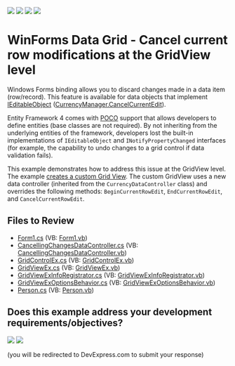 <!-- default badges list -->
![](https://img.shields.io/endpoint?url=https://codecentral.devexpress.com/api/v1/VersionRange/128629368/24.2.1%2B)
[![](https://img.shields.io/badge/Open_in_DevExpress_Support_Center-FF7200?style=flat-square&logo=DevExpress&logoColor=white)](https://supportcenter.devexpress.com/ticket/details/E4883)
[![](https://img.shields.io/badge/📖_How_to_use_DevExpress_Examples-e9f6fc?style=flat-square)](https://docs.devexpress.com/GeneralInformation/403183)
[![](https://img.shields.io/badge/💬_Leave_Feedback-feecdd?style=flat-square)](#does-this-example-address-your-development-requirementsobjectives)
<!-- default badges end -->

# WinForms Data Grid - Cancel current row modifications at the GridView level

Windows Forms binding allows you to discard changes made in a data item (row/record). This feature is available for data objects that implement [IEditableObject](https://learn.microsoft.com/en-us/dotnet/api/system.componentmodel.ieditableobject?view=net-7.0&redirectedfrom=MSDN) ([CurrencyManager.CancelCurrentEdit](https://learn.microsoft.com/en-us/dotnet/api/system.windows.forms.currencymanager.cancelcurrentedit?view=windowsdesktop-7.0)).

Entity Framework 4 comes with [POCO](https://en.wikipedia.org/wiki/Plain_old_CLR_object) support that allows developers to define entities (base classes are not required). By not inheriting from the underlying entities of the framework, developers lost the built-in implementations of `IEditableObject` and `INotifyPropertyChanged` interfaces (for example, the capability to undo changes to a grid control if data validation fails).

This example demonstrates how to address this issue at the GridView level. The example [creates a custom Grid View](https://supportcenter.devexpress.com/ticket/details/e900/winforms-data-grid-how-to-create-a-gridview-descendant-and-use-it-at-design-time). The custom GridView uses a new data controller (inherited from the `CurrencyDataController` class) and overrides the following methods: `BeginCurrentRowEdit`, `EndCurrentRowEdit`, and `CancelCurrentRowEdit`.


## Files to Review

* [Form1.cs](./CS/DxSample/Form1.cs) (VB: [Form1.vb](./VB/DxSample/Form1.vb))
* [CancellingChangesDataController.cs](./CS/DxSample/Grid/CancellingChangesDataController.cs) (VB: [CancellingChangesDataController.vb](./VB/DxSample/Grid/CancellingChangesDataController.vb))
* [GridControlEx.cs](./CS/DxSample/Grid/GridControlEx.cs) (VB: [GridControlEx.vb](./VB/DxSample/Grid/GridControlEx.vb))
* [GridViewEx.cs](./CS/DxSample/Grid/GridViewEx.cs) (VB: [GridViewEx.vb](./VB/DxSample/Grid/GridViewEx.vb))
* [GridViewExInfoRegistrator.cs](./CS/DxSample/Grid/GridViewExInfoRegistrator.cs) (VB: [GridViewExInfoRegistrator.vb](./VB/DxSample/Grid/GridViewExInfoRegistrator.vb))
* [GridViewExOptionsBehavior.cs](./CS/DxSample/Grid/GridViewExOptionsBehavior.cs) (VB: [GridViewExOptionsBehavior.vb](./VB/DxSample/Grid/GridViewExOptionsBehavior.vb))
* [Person.cs](./CS/DxSample/Person.cs) (VB: [Person.vb](./VB/DxSample/Person.vb))
<!-- feedback -->
## Does this example address your development requirements/objectives?

[<img src="https://www.devexpress.com/support/examples/i/yes-button.svg"/>](https://www.devexpress.com/support/examples/survey.xml?utm_source=github&utm_campaign=winforms-grid-undo-changes-in-edited-row&~~~was_helpful=yes) [<img src="https://www.devexpress.com/support/examples/i/no-button.svg"/>](https://www.devexpress.com/support/examples/survey.xml?utm_source=github&utm_campaign=winforms-grid-undo-changes-in-edited-row&~~~was_helpful=no)

(you will be redirected to DevExpress.com to submit your response)
<!-- feedback end -->

